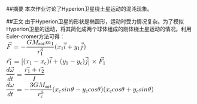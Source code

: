 ##摘要
本次作业讨论了Hyperion卫星绕土星运动的混沌现象。

##正文
由于Hyperion卫星的形状是椭圆形，运动时受力情况复杂。为了模拟Hyperion卫星的运动，将其简化成两个球体组成的刚体绕土星运动的情况。利用Euler-cromer方法可得：    
![](https://github.com/oohhooh/compuational_physics_N2014301020080/blob/master/images/ex.gif)    
![](https://github.com/oohhooh/compuational_physics_N2014301020080/blob/master/images/ec.gif)    
![](https://github.com/oohhooh/compuational_physics_N2014301020080/blob/master/images/ev.gif)    
![](https://github.com/oohhooh/compuational_physics_N2014301020080/blob/master/images/eb.gif)    
